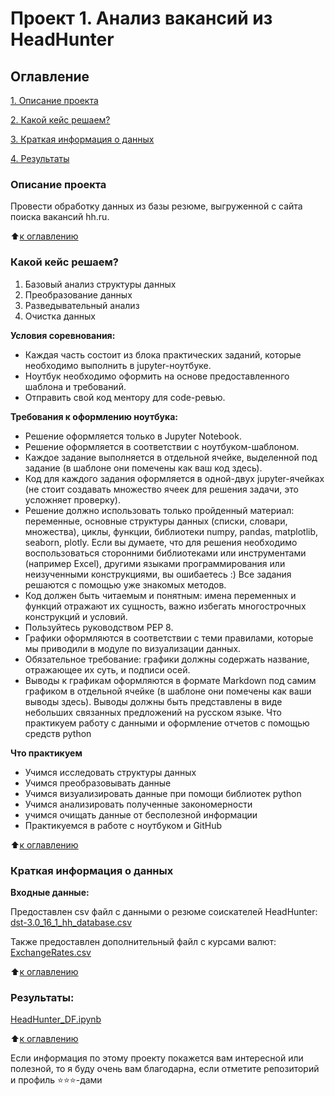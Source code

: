 # Проект 1. Анализ вакансий из HeadHunter 

## Оглавление  
[1. Описание проекта](https://github.com/MugenKom/Mugen_progects/blob/main/HeadHunter_DF_analysis/README.md#Описание-проекта)  

[2. Какой кейс решаем?](https://github.com/MugenKom/Mugen_progects/blob/main/HeadHunter_DF_analysis/README.md#Какой-кейс-решаем) 

[3. Краткая информация о данных](https://github.com/MugenKom/Mugen_progects/blob/main/HeadHunter_DF_analysis/README.md#Краткая-информация-о-данных)

[4. Результаты](https://github.com/MugenKom/Mugen_progects/blob/main/HeadHunter_DF_analysis/README.md#Результат)    


### Описание проекта   

Провести обработку данных из базы резюме, выгруженной с сайта поиска вакансий hh.ru.

:arrow_up:[к оглавлению](https://github.com/MugenKom/Mugen_progects/blob/main/HeadHunter_DF_analysis/README.md#Оглавление)


### Какой кейс решаем?  

1. Базовый анализ структуры данных
2. Преобразование данных
3. Разведывательный анализ
4. Очистка данных

**Условия соревнования:**

- Каждая часть состоит из блока практических заданий, которые необходимо выполнить в jupyter-ноутбуке.
- Ноутбук необходимо оформить на основе предоставленного шаблона и требований.
- Отправить свой код ментору для code-ревью.

**Требования к оформлению ноутбука:**

- Решение оформляется только в Jupyter Notebook.
- Решение оформляется в соответствии с ноутбуком-шаблоном.
- Каждое задание выполняется в отдельной ячейке, выделенной под задание (в шаблоне они помечены как ваш код здесь).
- Код для каждого задания оформляется в одной-двух jupyter-ячейках (не стоит создавать множество ячеек для решения задачи, это усложняет проверку).
- Решение должно использовать только пройденный материал: переменные, основные структуры данных (списки, словари, множества), циклы, функции, библиотеки numpy, pandas, matplotlib, seaborn, plotly. Если вы думаете, что для решения необходимо воспользоваться сторонними библиотеками или инструментами (например Excel), другими языками программирования или неизученными конструкциями, вы ошибаетесь :) Все задания решаются с помощью уже знакомых методов.
- Код должен быть читаемым и понятным: имена переменных и функций отражают их сущность, важно избегать многострочных конструкций и условий.
- Пользуйтесь руководством PEP 8.
- Графики оформляются в соответствии с теми правилами, которые мы приводили в модуле по визуализации данных.
- Обязательное требование: графики должны содержать название, отражающее их суть, и подписи осей.
- Выводы к графикам оформляются в формате Markdown под самим графиком в отдельной ячейке (в шаблоне они помечены как ваши выводы здесь). Выводы должны быть представлены в виде небольших связанных предложений на русском языке.
Что практикуем
работу с данными и оформление отчетов с помощью средств python

**Что практикуем** 

- Учимся исследовать структуры данных
- Учимся преобразовывать данные
- Учимся визуализировать данные при помощи библиотек python  
- Учимся анализировать полученные закономерности
- учимся очищать данные от бесполезной информации
- Практикуемся в работе с ноутбуком и GitHub

:arrow_up:[к оглавлению](https://github.com/MugenKom/Mugen_progects/blob/main/HeadHunter_DF_analysis/README.md#Оглавление)  


### Краткая информация о данных


**Входные данные:**  

Предоставлен csv файл с данными о резюме соискателей HeadHunter: [dst-3.0_16_1_hh_database.csv
](https://drive.google.com/file/d/1VR58f4B_ypamkHXdScf5zVgyXcbCf5Sq/view?usp=sharing)

Также предоставлен дополнительный файл с курсами валют: [ExchangeRates.csv](https://drive.google.com/file/d/1TQIEwk7S3B82KatVuykDV7lCNwqzGJWU/view?usp=sharing)


:arrow_up:[к оглавлению](https://github.com/MugenKom/Mugen_progects/blob/main/HeadHunter_DF_analysis/README.md#Оглавление)


### Результаты:  


[HeadHunter_DF.ipynb](https://github.com/MugenKom/Mugen_progects/blob/main/PYTHON-8_Guess_the_number/game_optimal.py)

:arrow_up:[к оглавлению](https://github.com/MugenKom/Mugen_progects/blob/main/PHeadHunter_DF_analysis/README.md#Оглавление)


Если информация по этому проекту покажется вам интересной или полезной, то я буду очень вам благодарна, если отметите репозиторий и профиль ⭐️⭐️⭐️-дами